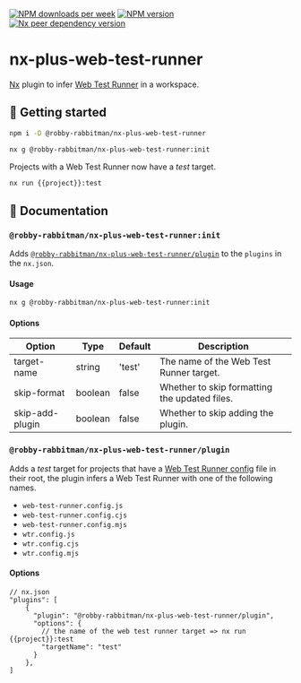 [![NPM downloads per week](https://img.shields.io/npm/dw/%40robby-rabbitman%2Fnx-plus-web-test-runner?logo=npm)](https://www.npmjs.com/package/@robby-rabbitman/nx-plus-web-test-runner)
[![NPM version](https://img.shields.io/npm/v/%40robby-rabbitman%2Fnx-plus-web-test-runner?logo=npm)](https://www.npmjs.com/package/@robby-rabbitman/nx-plus-web-test-runner)
[![Nx peer dependency version](https://img.shields.io/npm/dependency-version/%40robby-rabbitman%2Fnx-plus-web-test-runner/@nx/devkit?label=Nx&logo=nx&style=flat-square)](https://nx.dev)

# nx-plus-web-test-runner

[Nx](https://nx.dev) plugin to infer [Web Test Runner](https://modern-web.dev/docs/test-runner/overview) in a workspace.

## 🚀 Getting started

```sh
npm i -D @robby-rabbitman/nx-plus-web-test-runner
```

```sh
nx g @robby-rabbitman/nx-plus-web-test-runner:init
```

Projects with a Web Test Runner now have a _test_ target.

```sh
nx run {{project}}:test
```

## 📖 Documentation

### `@robby-rabbitman/nx-plus-web-test-runner:init`

Adds [`@robby-rabbitman/nx-plus-web-test-runner/plugin`](#robby-rabbitmannx-plus-web-test-runnerplugin) to the `plugins` in the `nx.json`.

#### Usage

```sh
nx g @robby-rabbitman/nx-plus-web-test-runner:init
```

#### Options

| Option          | Type    | Default | Description                                   |
| --------------- | ------- | ------- | --------------------------------------------- |
| target-name     | string  | 'test'  | The name of the Web Test Runner target.       |
| skip-format     | boolean | false   | Whether to skip formatting the updated files. |
| skip-add-plugin | boolean | false   | Whether to skip adding the plugin.            |

### `@robby-rabbitman/nx-plus-web-test-runner/plugin`

Adds a _test_ target for projects that have a [Web Test Runner config](https://modern-web.dev/docs/test-runner/cli-and-configuration/#configuration-file) file in their root, the plugin infers a Web Test Runner with one of the following names.

- `web-test-runner.config.js`
- `web-test-runner.config.cjs`
- `web-test-runner.config.mjs`
- `wtr.config.js`
- `wtr.config.cjs`
- `wtr.config.mjs`

#### Options

```json5
// nx.json
"plugins": [
    {
      "plugin": "@robby-rabbitman/nx-plus-web-test-runner/plugin",
      "options": {
        // the name of the web test runner target => nx run {{project}}:test
        "targetName": "test"
      }
    },
]
```
